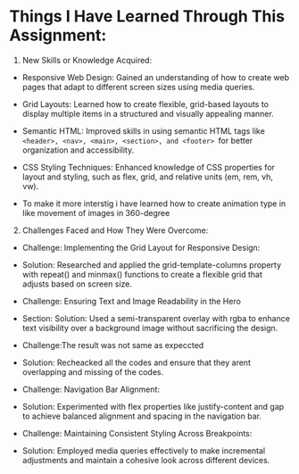 # Things I Have Learned Through This Assignment:

1. New Skills or Knowledge Acquired:

* Responsive Web Design: Gained an understanding of how to create web pages that adapt to different screen sizes using media queries.

* Grid Layouts: Learned how to create flexible, grid-based layouts to display multiple items in a structured and visually appealing manner.
  
* Semantic HTML: Improved skills in using semantic HTML tags like ` <header>, <nav>, <main>, <section>, and <footer>  `for better organization and accessibility.
  
* CSS Styling Techniques: Enhanced knowledge of CSS properties for layout and styling, such as flex, grid, and relative units (em, rem, vh, vw).

* To make it more interstig i have learned how to create animation type in like movement of images in 360-degree

2. Challenges Faced and How They Were Overcome:

* Challenge: Implementing the Grid Layout for Responsive Design:

* Solution: Researched and applied the grid-template-columns property with repeat() and minmax() functions to create a flexible grid that adjusts based on screen size.

* Challenge: Ensuring Text and Image Readability in the Hero 
* Section:
Solution: Used a semi-transparent overlay with rgba to enhance text visibility over a background image without sacrificing the design.

* Challenge:The result was not same as expeccted 

* Solution: Recheacked all the codes and ensure that they arent overlapping and missing of the codes.
  
 * Challenge: Navigation Bar Alignment:
 
 * Solution: Experimented with flex properties like justify-content and gap to achieve balanced alignment and spacing in the navigation bar.

* Challenge: Maintaining Consistent Styling Across Breakpoints:
* Solution: Employed media queries effectively to make incremental adjustments and maintain a cohesive look across different devices.
